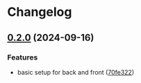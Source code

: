# Changelog

## [0.2.0](https://github.com/presedo93/wedding/compare/front-v0.1.0...front@v0.2.0) (2024-09-16)


### Features

* basic setup for back and front ([70fe322](https://github.com/presedo93/wedding/commit/70fe322e111b3827834689af8631278a3911a6b4))

